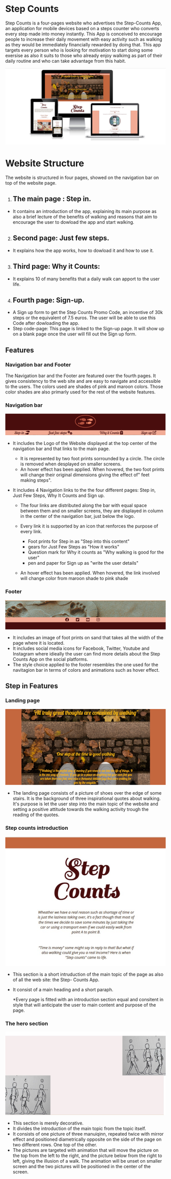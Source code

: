 # Step Counts
Step Counts is a four-pages website who advertises the Step-Counts App, an application for mobile devices based on a steps counter who converts every step made into money instantly. This App is conceived to encourage people to increase their daily movement with easy activity such as walking  as they would be immediately financially rewarded by doing that. This app targets every person who is looking for motivation to start doing some exersise as also it suits to those who already enjoy walkimg as part of their daily routine and who can take advantage from this habit.

![Responsive project on different screens](assets/image/responsive-step-counts.jpg)

# Website Structure
The website is structured in four pages, showed on the navigation bar on top of the website page.

1. ## The main page : Step in. 
- It contains an introduction of the app, explaining its main purpose as also a brief lecture of the benefits of walking and reasons that aim to encourage the user to dowload the app and start walking.
2. ## Second page: Just few steps.
- It explains how the app works, how to dowload it and how to use it.
3. ## Third page: Why it Counts:
- It explains 10 of many benefits that a daily walk can apport to the user life.
4. ## Fourth page: Sign-up.
- A Sign up form to get the Step Counts Promo Code, an incentive of 30k steps or the equivalent of 7.5 euros. The user will be able to use this Code after dowloading the app.
- Step code-page: This page is linked to the Sign-up page. It will show up on a blank page once the user will fill out the Sign up form. 

## Features
### Navigation bar and Footer
The Navigation bar and the Footer are featured over the fourth pages. It gives consistency to the web site and are easy to navigate and accessible to the users. The colors used are shades of pink and maroon colors. Those color shades are also primarly used for the rest of the website features.

### Navigation bar 
![navigation bar and logo](assets/image/navigation-bar.jpg)



- It includes the Logo of the Website displayed at the top center of the navigation bar and that links to the main page. 

  
  -  It is represented by two foot prints sorrounded by a circle. The circle is removed when desplayed on smaller screens.
   - An hover effect has been applied. When hovered, the two foot prints will change their original dimensions giving the effect of" feet making steps". 
    
- It includes 4  Navigation links to the the four different pages: Step in, Just Few Steps, Why It Counts and Sign up.
     - The four links are distributed along the bar with equal space between them and on smaller screens, they are displayed in column in the center of the navigation bar, just below the logo.
     - Every link it is supported by an icon that renforces the purpose of every link.
         - Foot prints for Step in as "Step into this content"
         - gears for Just Few Steps as "How it works"
         - Question mark for Why it counts as "Why walking is good for the user"
         - pen and paper for Sign up as "write the user details"

     - An hover effect has been applied. When hovered, the link involved will change color from maroon shade to pink shade
     

### Footer
![footer](assets/image/footer.jpg)
  - It includes an image of foot prints on sand that takes all the width of the page where it is located.
  - It includes social media icons for Facebook, Twitter, Youtube and Instagram where idieally the user can find more details about the Step Counts App on the social platforms.
 - The style choice  applied to the footer resembles the one used for the navitagion bar in terms of colors and animations such as hover effect.

  
## Step in Features
### Landing page
![landing page Step-in.html](assets/image/landing-page-step-in.html.jpg)
- The landing page consists of a picture of shoes over the edge of some stairs. It is the background of three inspirational quotes about walking.
It's purpose is let the user step  into the main topic of the website and setting a positive attitude towards the walking activity trough the reading of the quotes.

### Step counts introduction
![Step-counts-heading](assets/image/step-counts-heading.jpg)

- This section is a short  intruduction of the main topic of the page as also of all the web site: the Step- Counts App.
- It consist of a main heading and a short paraph. 
   
   *Every page is fitted with an introduction section equal and consitent in style that will anticipate the user to main content and purpose of the page.

### The hero section
![The hero image](assets/image/hero-image.jpg)
- This section is merely decorative. 
- It divides the introduction of the main topic from the topic itself.
- It consists of one picture of three manuiqinn, repeated twice with mirror effect and positioned  diametrically opposite on the side of the page on two different rows. One top of the other.
- The pictures are targeted with animation that will move the picture on the top from the left to the right, and the picture below from the right to left, giving the illusion of a walk. The animation will be unset on smaller screen and the two pictures will be positioned in the center of the screen.





 





